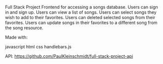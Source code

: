 Full Stack Project Frontend for accessing a songs database. Users can sign in and sign up. Users can view a list of songs. Users can select songs they wish to add to their favorites. Users can deleted selected songs from their favorites. Users can update songs in their favorites to a different song from the song resource.

Made with:

javascript
html
css
handlebars.js



API:
https://github.com/PaulKleinschmidt/full-stack-project-api
